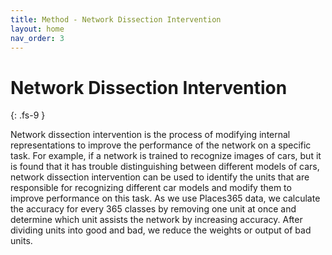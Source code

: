 ```yaml
---
title: Method - Network Dissection Intervention
layout: home
nav_order: 3
---
```


# Network Dissection Intervention
{: .fs-9 }

Network dissection intervention is the process of modifying internal representations to improve the performance of the network on a specific task. 
For example, if a network is trained to recognize images of cars, but it is found that it has trouble distinguishing between different models of cars, 
network dissection intervention can be used to identify the units that are responsible for recognizing different car models and modify them to improve 
performance on this task. As we use Places365 data,  we calculate the accuracy for every 365 classes by removing one unit at once and determine which unit 
assists the network by increasing accuracy. After dividing units into good and bad, we reduce the weights or output of bad units.
